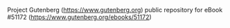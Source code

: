 Project Gutenberg (https://www.gutenberg.org) public repository for
eBook #51172 (https://www.gutenberg.org/ebooks/51172)
